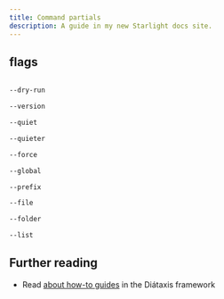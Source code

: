 ```yaml
---
title: Command partials
description: A guide in my new Starlight docs site.
---
```


## flags

```sh

--dry-run

--version

--quiet

--quieter

--force

--global

--prefix

--file

--folder

--list

```

## Further reading

- Read [about how-to guides](https://diataxis.fr/how-to-guides/) in the Diátaxis framework
